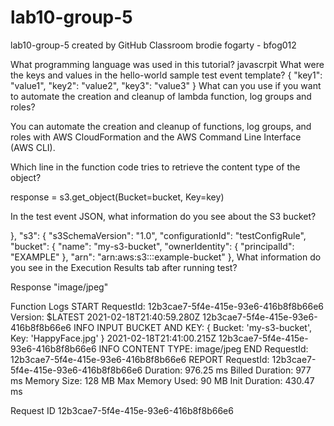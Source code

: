 # lab10-group-5
lab10-group-5 created by GitHub Classroom
brodie fogarty - bfog012 

What programming language was used in this tutorial?
  javascrpit
What were the keys and values in the hello-world sample test event template?
  {
    "key1": "value1",
    "key2": "value2",
    "key3": "value3"
  }
What can you use if you want to automate the creation and cleanup of lambda function, log groups and roles?

  You can automate the creation and cleanup of functions, log groups, and roles with AWS CloudFormation and the AWS Command Line Interface (AWS CLI).

Which line in the function code tries to retrieve the content type of the object?

  response = s3.get_object(Bucket=bucket, Key=key)
  
In the test event JSON, what information do you see about the S3 bucket?

  },
      "s3": {
        "s3SchemaVersion": "1.0",
        "configurationId": "testConfigRule",
        "bucket": {
          "name": "my-s3-bucket",
          "ownerIdentity": {
            "principalId": "EXAMPLE"
          },
          "arn": "arn:aws:s3:::example-bucket"
        },
What information do you see in the Execution Results tab after running test?

  Response
"image/jpeg"

Function Logs
START RequestId: 12b3cae7-5f4e-415e-93e6-416b8f8b66e6 Version: $LATEST
2021-02-18T21:40:59.280Z	12b3cae7-5f4e-415e-93e6-416b8f8b66e6	INFO	INPUT BUCKET AND KEY:  { Bucket: 'my-s3-bucket', Key: 'HappyFace.jpg' }
2021-02-18T21:41:00.215Z	12b3cae7-5f4e-415e-93e6-416b8f8b66e6	INFO	CONTENT TYPE: image/jpeg
END RequestId: 12b3cae7-5f4e-415e-93e6-416b8f8b66e6
REPORT RequestId: 12b3cae7-5f4e-415e-93e6-416b8f8b66e6	Duration: 976.25 ms	Billed Duration: 977 ms	Memory Size: 128 MB	Max Memory Used: 90 MB	Init Duration: 430.47 ms        

Request ID
12b3cae7-5f4e-415e-93e6-416b8f8b66e6
